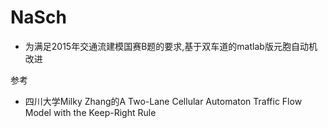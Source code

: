 # NaSch
- 为满足2015年交通流建模国赛B题的要求,基于双车道的matlab版元胞自动机改进

参考
-  四川大学Milky Zhang的A Two-Lane Cellular Automaton Traffic Flow Model with the Keep-Right Rule
